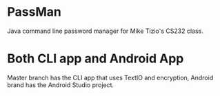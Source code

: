 # PassMan
Java command line password manager for Mike Tizio's CS232 class. 

# Both CLI app and Android App
Master branch has the CLI app that uses TextIO and encryption, Android brand has the Android Studio project. 

